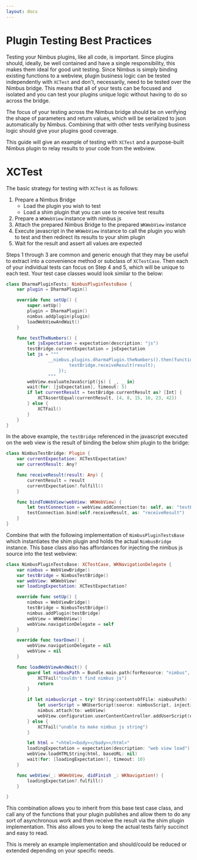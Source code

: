 ```yaml
---
layout: docs
---
```


# Plugin Testing Best Practices

Testing your Nimbus plugins, like all code, is important. Since plugins should, ideally, be well contained and have a single responsibility, this makes them ideal for good unit testing. Since Nimbus is simply binding existing functions to a webview, plugin business logic can be tested independently with `XCTest` and don't, necessarily, need to be tested over the Nimbus bridge. This means that all of your tests can be focused and isolated and you can test your plugins unique logic without having to do so across the bridge.

The focus of your testing across the Nimbus bridge should be on verifying the shape of parameters and return values, which will be serialized to json automatically by Nimbus. Combining that with other tests verifying business logic should give your plugins good coverage.

This guide will give an example of testing with `XCTest` and a purpose-built Nimbus plugin to relay results to your code from the webview.

# XCTest

The basic strategy for testing with `XCTest` is as follows:

1. Prepare a Nimbus Bridge
    - Load the plugin you wish to test
    - Load a shim plugin that you can use to receive test results
2. Prepare a `WKWebView` instance with nimbus js
3. Attach the prepared Nimbus Bridge to the prepared `WKWebView` instance
4. Execute javascript in the `WKWebView` instance to call the plugin you wish to test and then redirect its results to your shim plugin
5. Wait for the result and assert all values are expected

Steps 1 through 3 are common and generic enough that they may be useful to extract into a convenience method or subclass of `XCTestCase`. Then each of your individual tests can focus on Step 4 and 5, which will be unique to each test. Your test case classes would look similar to the below:

```swift
class DharmaPluginTests: NimbusPluginTestsBase {
    var plugin = DharmaPlugin()

    override func setUp() {
        super.setUp()
        plugin = DharmaPlugin()
        nimbus.addplugin(plugin)
        loadWebViewAndWait()
    }

    func testTheNumbers() {
        let jsExpectation = expectation(description: "js")
        testBridge.currentExpectation = jsExpectation
        let js = """
                __nimbus.plugins.dharmaPlugin.theNumbers().then(function(result) {
                        testBridge.receiveResult(result);
                    });
                """
        webView.evaluateJavaScript(js) { _, _ in}
        wait(for: [jsExpectation], timeout: 5)
        if let currentResult = testBridge.currentResult as? [Int] {
            XCTAssertEqual(currentResult, [4, 8, 15, 16, 23, 42])
        } else {
            XCTFail()
        }
    }
}
```

In the above example, the `testBridge` referenced in the javascript executed on the web view is the result of binding the below shim plugin to the bridge:

```swift
class NimbusTestBridge: Plugin {
    var currentExpectation: XCTestExpectation?
    var currentResult: Any?

    func receiveResult(result: Any) {
        currentResult = result
        currentExpectation?.fulfill()
    }

    func bindToWebView(webView: WKWebView) {
        let testConnection = webView.addConnection(to: self, as: "testBridge")
        testConnection.bind(self.receiveResult, as: "receiveResult")
    }
}
```

Combine that with the following implementation of `NimbusPluginTestsBase` which instantiates the shim plugin and holds the actual `NimbusBridge` instance. This base class also has affordances for injecting the nimbus js source into the test webview:

```swift
class NimbusPluginTestsBase: XCTestCase, WKNavigationDelegate {
    var nimbus = WebViewBridge()
    var testBridge = NimbusTestBridge()
    var webView: WKWebView!
    var loadingExpectation: XCTestExpectation?

    override func setUp() {
        nimbus = WebViewBridge()
        testBridge = NimbusTestBridge()
        nimbus.addPlugin(testBridge)
        webView = WKWebView()
        webView.navigationDelegate = self
    }

    override func tearDown() {
        webView.navigationDelegate = nil
        webView = nil
    }

    func loadWebViewAndWait() {
        guard let nimbusPath = Bundle.main.path(forResource: "nimbus", ofType: "js") else {
            XCTFail("couldn't find nimbus js")
            return
        }

        if let nimbusScript = try? String(contentsOfFile: nimbusPath) {
            let userScript = WKUserScript(source: nimbusScript, injectionTime: .atDocumentStart, forMainFrameOnly: true)
            nimbus.attach(to: webView)
            webView.configuration.userContentController.addUserScript(userScript)
        } else {
            XCTFail("unable to make nimbus js string")
        }

        let html = "<html><body></body></html>"
        loadingExpectation = expectation(description: "web view load")
        webView.loadHTMLString(html, baseURL: nil)
        wait(for: [loadingExpectation!], timeout: 10)
    }

    func webView(_: WKWebView, didFinish _: WKNavigation!) {
        loadingExpectation?.fulfill()
    }

}
```

This combination allows you to inherit from this base test case class, and call any of the functions that your plugin publishes and allow them to do any sort of asynchronous work and then receive the result via the shim plugin implementation. This also allows you to keep the actual tests fairly succinct and easy to read.

This is merely an example implementation and should/could be reduced or extended depending on your specific needs.
